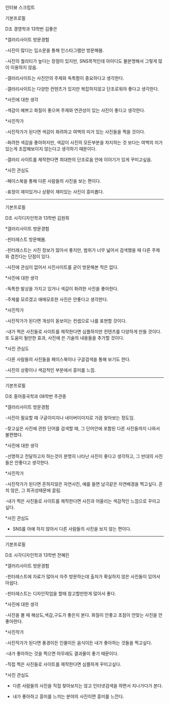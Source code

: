 인터뷰 스크립트

기본프로필

D조 경영학과 13학번 김좋은



*갤러리사이트 방문경험

-사진이 많다는 입소문을 통해 인스타그램만 방문해봄.

-사진의 퀄리티가 높다는 장점이 있지만,  SNS목적인데 아이디도 불분명해서 그렇게 많이 이용하지 않음.

-갤러리사이트는 사진안의 주제와 독특함이 중요하다고 생각한다.

-갤러리사이트는 다양한 컨텐츠가 있지만 복잡하지않고 단조로워야 좋다고 생각한다.



*사진에 대한 생각

-색감이 예쁘고 화질이 좋으며 주제와 연관성이 있는 사진이 좋다고 생각한다.



*사진작가

-사진작가가 된다면 색감이 화려하고 여백의 미가 있는 사진들을 찍을 것이다.

-화려한 색감을 좋아하지만, 색감이 사진의 모든부분을 차지하는 것 보다는 여백의 미가 있는게 조잡해보이지 않는다고 생각하기 때문이다.

-갤러리 사이트를 제작한다면 최대한의 단조로움 안에 이야기가 있게 꾸미고싶음.



*사진 관심도

-페이스북을 통해 다른 사람들의 사진을 보는 편이다.

-표정이 재미있거나 상황이 재미있는 사진이 흥미롭다.



-----

기본프로필

D조 시각디자인학과 13학번 김원희



*갤러리사이트 방문경험

-핀터레스트 방문해봄.

-핀터레스트는 사진 정보가 많아서 좋지만, 범위가 너무 넓어서 검색했을 때 다른 주제와 겹친다는 단점이 있다.

-사진에 관심이 없어서 사진사이트를 굳이 방문해본 적은 없다.


*사진에 대한 생각

-독특한 발상을 가지고 있거나 색감이 화려한 사진을 좋아한다.

-주제를 모르겠고 애매모호한 사진은 안좋다고 생각한다.



*사진작가

-사진작가가 된다면 개성이 돋보이는 컨셉으로 나를 표현할 것이다.

-내가 찍은 사진들로 사이트를 제작한다면 심플하지만 컨텐츠를 다양하게 만들 것이다. 또 도움이 될만한 효과, 사진에 쓴 기술의 내용들을 추가할 것이다.



*사진 관심도

-다른 사람들의 사진들을 페이스북이나 구글검색을 통해 보기도 한다.

-사진의 상황이나 색감적인 부분에서 흥미를 느낌.



-----

기본프로필

D조 중어중국학과 08학번 주관종



*갤러리사이트 방문경험

-사진이 필요할 때 구글이미지나 네이버이미지로 가끔 찾아보는 정도임.

-찾고싶은 사진에 관한 단어를 검색할 때, 그 단어안에 포함된 다른 사진들까지 나와서 불편했다.



*사진에 대한 생각

-선명하고 전달하고자 하는것이 분명히 나타난 사진이 좋다고 생각하고, 그 반대의 사진들은 안좋다고 생각한다.



*사진작가

-사진작가가 된다면 흔하지않은 자연사진, 예를 들면 남극같은 자연배경을 찍고싶다. 흔치 않은, 그 희귀성때문에 끌림.

-내가 찍은 사진들로 사이트를 제작한다면 사진과 어울리는 색감적인 느낌으로 꾸미고싶다.



*사진 관심도

- SNS를 아예 하지 않아서 다른 사람들의 사진을 보지 않는 편이다.


-----

기본프로필

D조 시각디자인학과 13학번 전혜린



*갤러리사이트 방문경험

-핀터레스트에 자료가 많아서 자주 방문하는데 출처가 확실하지 않은 사진들이 있어서 아쉽다.

-핀터레스트는 디자인작업을 할때 참고할만한게 많아서 좋다.



*사진에 대한 생각

-사진을 볼 때 해상도,색감,구도가 좋은지 본다. 화질이 안좋고 초점이 안맞는 사진을 안좋아한다.



*사진작가

-사진작가가 된다면 풍경이든 인물이든 음식이든 내가 좋아하는 것들을 찍고싶다.

-내가 좋아하는 것을 찍으면 아무래도 결과물이 좋기 때문이다.

-직접 찍은 사진들로 사이트를 제작한다면 심플하게 꾸미고싶다.



*사진 관심도

- 다른 사람들의 사진을 직접 찾아보지는 않고 인터넷검색을 하면서 지나가다가 본다.

- 내가 좋아하고 흥미를 느끼는 분야의 사진이면 흥미를 느낀다.
